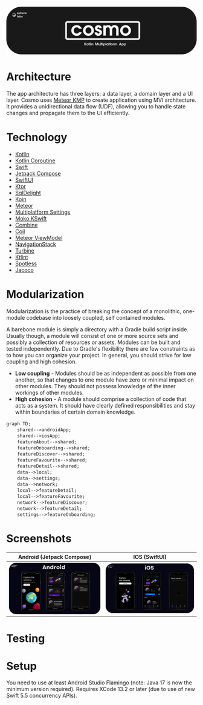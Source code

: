 <p align="center">
  <a href="https://github.com/getspherelabs/cosmo-kmp"><img  alt="Cosmo Banner" src="https://github.com/getspherelabs/cosmo-kmp/blob/main/docs/imgs/banner_cosmo_kmp(rounded).png?raw=true"/></a> <br>
</p>

# Architecture
The app architecture has three layers: a data layer, a domain layer and a UI layer. Cosmo uses [Meteor KMP](https://github.com/getspherelabs/meteor-kmp) to create application using MVI architecture. It provides a unidirectional data flow (UDF), allowing you to handle state changes and propagate them to the UI efficiently.

# Technology

- [Kotlin]()
- [Kotlin Coroutine]()
- [Swift]()
- [Jetpack Compose]()
- [SwiftUI]()
- [Ktor]()
- [SqlDelight]()
- [Koin]()
- [Meteor]()
- [Multiplatform Settings]()
- [Moko KSwift]()
- [Combine]()
- [Coil]()
- [Meteor ViewModel]()
- [NavigationStack]()
- [Turbine]()
- [Ktlint]()
- [Spotless]()
- [Jacoco]()

# Modularization
Modularization is the practice of breaking the concept of a monolithic, one-module codebase into loosely coupled, self contained modules.

A barebone module is simply a directory with a Gradle build script inside. Usually though, a module will consist of one or more source sets and possibly a collection of resources or assets. Modules can be built and tested independently. Due to Gradle's flexibility there are few constraints as to how you can organize your project. In general, you should strive for low coupling and high cohesion.

- **Low coupling** - Modules should be as independent as possible from one another, so that changes to one module have zero or minimal impact on other modules. They should not possess knowledge of the inner workings of other modules.
- **High cohesion** - A module should comprise a collection of code that acts as a system. It should have clearly defined responsibilities and stay within boundaries of certain domain knowledge.

```mermaid
graph TD;
    shared-->androidApp;
    shared-->iosApp;
    featureAbout-->shared;
    featureOnboarding-->shared;
    featureDiscover-->shared;
    featureFavourite-->shared;
    featureDetail-->shared;
    data-->local;
    data-->settings;
    data-->network;
    local-->featureDetail;
    local-->featureFavourite;
    network-->featureDiscover;
    network-->featureDetail;
    settings-->featureOnboarding;
```

# Screenshots
| Android (Jetpack Compose)              | IOS     (SwiftUI)    |
| ---------------------- | ---------------------- |
| ![android](docs/imgs/android_screenshot.png) | ![ios](docs/imgs/ios_screenshot.png) |

  
# Testing

# Setup

You need to use at least Android Studio Flamingo (note: Java 17 is now the minimum version required). Requires XCode 13.2 or later (due to use of new Swift 5.5 concurrency APIs).

